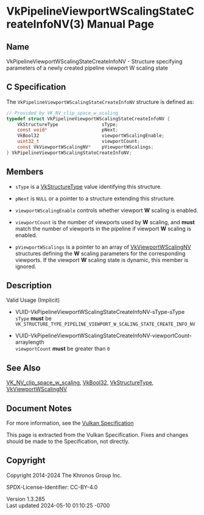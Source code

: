 # VkPipelineViewportWScalingStateCreateInfoNV(3) Manual Page

## Name

VkPipelineViewportWScalingStateCreateInfoNV - Structure specifying
parameters of a newly created pipeline viewport W scaling state



## <a href="#_c_specification" class="anchor"></a>C Specification

The `VkPipelineViewportWScalingStateCreateInfoNV` structure is defined
as:

``` c
// Provided by VK_NV_clip_space_w_scaling
typedef struct VkPipelineViewportWScalingStateCreateInfoNV {
    VkStructureType                sType;
    const void*                    pNext;
    VkBool32                       viewportWScalingEnable;
    uint32_t                       viewportCount;
    const VkViewportWScalingNV*    pViewportWScalings;
} VkPipelineViewportWScalingStateCreateInfoNV;
```

## <a href="#_members" class="anchor"></a>Members

- `sType` is a [VkStructureType](https://registry.khronos.org/vulkan/specs/1.3-extensions/man/html/VkStructureType.html) value identifying
  this structure.

- `pNext` is `NULL` or a pointer to a structure extending this
  structure.

- `viewportWScalingEnable` controls whether viewport **W** scaling is
  enabled.

- `viewportCount` is the number of viewports used by **W** scaling, and
  **must** match the number of viewports in the pipeline if viewport
  **W** scaling is enabled.

- `pViewportWScalings` is a pointer to an array of
  [VkViewportWScalingNV](https://registry.khronos.org/vulkan/specs/1.3-extensions/man/html/VkViewportWScalingNV.html) structures defining
  the **W** scaling parameters for the corresponding viewports. If the
  viewport **W** scaling state is dynamic, this member is ignored.

## <a href="#_description" class="anchor"></a>Description

Valid Usage (Implicit)

- <a href="#VUID-VkPipelineViewportWScalingStateCreateInfoNV-sType-sType"
  id="VUID-VkPipelineViewportWScalingStateCreateInfoNV-sType-sType"></a>
  VUID-VkPipelineViewportWScalingStateCreateInfoNV-sType-sType  
  `sType` **must** be
  `VK_STRUCTURE_TYPE_PIPELINE_VIEWPORT_W_SCALING_STATE_CREATE_INFO_NV`

- <a
  href="#VUID-VkPipelineViewportWScalingStateCreateInfoNV-viewportCount-arraylength"
  id="VUID-VkPipelineViewportWScalingStateCreateInfoNV-viewportCount-arraylength"></a>
  VUID-VkPipelineViewportWScalingStateCreateInfoNV-viewportCount-arraylength  
  `viewportCount` **must** be greater than `0`

## <a href="#_see_also" class="anchor"></a>See Also

[VK_NV_clip_space_w_scaling](https://registry.khronos.org/vulkan/specs/1.3-extensions/man/html/VK_NV_clip_space_w_scaling.html),
[VkBool32](https://registry.khronos.org/vulkan/specs/1.3-extensions/man/html/VkBool32.html), [VkStructureType](https://registry.khronos.org/vulkan/specs/1.3-extensions/man/html/VkStructureType.html),
[VkViewportWScalingNV](https://registry.khronos.org/vulkan/specs/1.3-extensions/man/html/VkViewportWScalingNV.html)

## <a href="#_document_notes" class="anchor"></a>Document Notes

For more information, see the <a
href="https://registry.khronos.org/vulkan/specs/1.3-extensions/html/vkspec.html#VkPipelineViewportWScalingStateCreateInfoNV"
target="_blank" rel="noopener">Vulkan Specification</a>

This page is extracted from the Vulkan Specification. Fixes and changes
should be made to the Specification, not directly.

## <a href="#_copyright" class="anchor"></a>Copyright

Copyright 2014-2024 The Khronos Group Inc.

SPDX-License-Identifier: CC-BY-4.0

Version 1.3.285  
Last updated 2024-05-10 01:10:25 -0700
